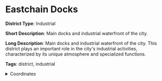 # Eastchain Docks

**District Type**: Industrial

**Short Description**: Main docks and industrial waterfront of the city.

**Long Description**: Main docks and industrial waterfront of the city. This district plays an important role in the city's industrial activities, characterized by its unique atmosphere and specialized functions.

**Tags**: district, industrial

<details>
<summary>Coordinates</summary>



</details>
